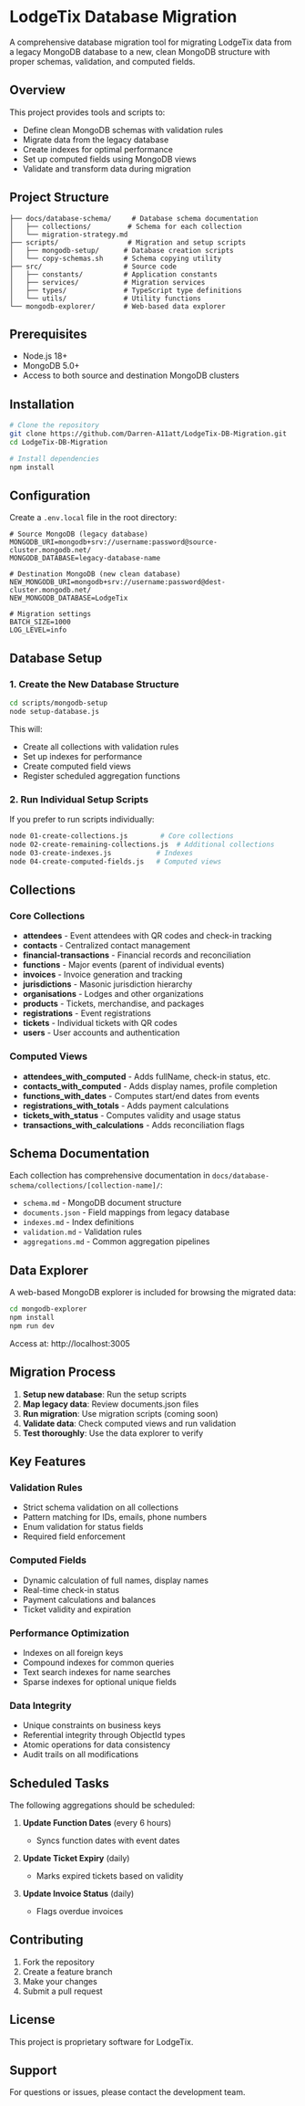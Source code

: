 # LodgeTix Database Migration

A comprehensive database migration tool for migrating LodgeTix data from a legacy MongoDB database to a new, clean MongoDB structure with proper schemas, validation, and computed fields.

## Overview

This project provides tools and scripts to:
- Define clean MongoDB schemas with validation rules
- Migrate data from the legacy database
- Create indexes for optimal performance
- Set up computed fields using MongoDB views
- Validate and transform data during migration

## Project Structure

```
├── docs/database-schema/     # Database schema documentation
│   ├── collections/         # Schema for each collection
│   └── migration-strategy.md
├── scripts/                 # Migration and setup scripts
│   ├── mongodb-setup/      # Database creation scripts
│   └── copy-schemas.sh     # Schema copying utility
├── src/                    # Source code
│   ├── constants/          # Application constants
│   ├── services/           # Migration services
│   ├── types/              # TypeScript type definitions
│   └── utils/              # Utility functions
└── mongodb-explorer/       # Web-based data explorer
```

## Prerequisites

- Node.js 18+ 
- MongoDB 5.0+
- Access to both source and destination MongoDB clusters

## Installation

```bash
# Clone the repository
git clone https://github.com/Darren-A11att/LodgeTix-DB-Migration.git
cd LodgeTix-DB-Migration

# Install dependencies
npm install
```

## Configuration

Create a `.env.local` file in the root directory:

```env
# Source MongoDB (legacy database)
MONGODB_URI=mongodb+srv://username:password@source-cluster.mongodb.net/
MONGODB_DATABASE=legacy-database-name

# Destination MongoDB (new clean database)
NEW_MONGODB_URI=mongodb+srv://username:password@dest-cluster.mongodb.net/
NEW_MONGODB_DATABASE=LodgeTix

# Migration settings
BATCH_SIZE=1000
LOG_LEVEL=info
```

## Database Setup

### 1. Create the New Database Structure

```bash
cd scripts/mongodb-setup
node setup-database.js
```

This will:
- Create all collections with validation rules
- Set up indexes for performance
- Create computed field views
- Register scheduled aggregation functions

### 2. Run Individual Setup Scripts

If you prefer to run scripts individually:

```bash
node 01-create-collections.js        # Core collections
node 02-create-remaining-collections.js  # Additional collections
node 03-create-indexes.js           # Indexes
node 04-create-computed-fields.js   # Computed views
```

## Collections

### Core Collections
- **attendees** - Event attendees with QR codes and check-in tracking
- **contacts** - Centralized contact management
- **financial-transactions** - Financial records and reconciliation
- **functions** - Major events (parent of individual events)
- **invoices** - Invoice generation and tracking
- **jurisdictions** - Masonic jurisdiction hierarchy
- **organisations** - Lodges and other organizations
- **products** - Tickets, merchandise, and packages
- **registrations** - Event registrations
- **tickets** - Individual tickets with QR codes
- **users** - User accounts and authentication

### Computed Views
- **attendees_with_computed** - Adds fullName, check-in status, etc.
- **contacts_with_computed** - Adds display names, profile completion
- **functions_with_dates** - Computes start/end dates from events
- **registrations_with_totals** - Adds payment calculations
- **tickets_with_status** - Computes validity and usage status
- **transactions_with_calculations** - Adds reconciliation flags

## Schema Documentation

Each collection has comprehensive documentation in `docs/database-schema/collections/[collection-name]/`:

- `schema.md` - MongoDB document structure
- `documents.json` - Field mappings from legacy database
- `indexes.md` - Index definitions
- `validation.md` - Validation rules
- `aggregations.md` - Common aggregation pipelines

## Data Explorer

A web-based MongoDB explorer is included for browsing the migrated data:

```bash
cd mongodb-explorer
npm install
npm run dev
```

Access at: http://localhost:3005

## Migration Process

1. **Setup new database**: Run the setup scripts
2. **Map legacy data**: Review documents.json files
3. **Run migration**: Use migration scripts (coming soon)
4. **Validate data**: Check computed views and run validation
5. **Test thoroughly**: Use the data explorer to verify

## Key Features

### Validation Rules
- Strict schema validation on all collections
- Pattern matching for IDs, emails, phone numbers
- Enum validation for status fields
- Required field enforcement

### Computed Fields
- Dynamic calculation of full names, display names
- Real-time check-in status
- Payment calculations and balances
- Ticket validity and expiration

### Performance Optimization
- Indexes on all foreign keys
- Compound indexes for common queries
- Text search indexes for name searches
- Sparse indexes for optional unique fields

### Data Integrity
- Unique constraints on business keys
- Referential integrity through ObjectId types
- Atomic operations for data consistency
- Audit trails on all modifications

## Scheduled Tasks

The following aggregations should be scheduled:

1. **Update Function Dates** (every 6 hours)
   - Syncs function dates with event dates

2. **Update Ticket Expiry** (daily)
   - Marks expired tickets based on validity

3. **Update Invoice Status** (daily)
   - Flags overdue invoices

## Contributing

1. Fork the repository
2. Create a feature branch
3. Make your changes
4. Submit a pull request

## License

This project is proprietary software for LodgeTix.

## Support

For questions or issues, please contact the development team.